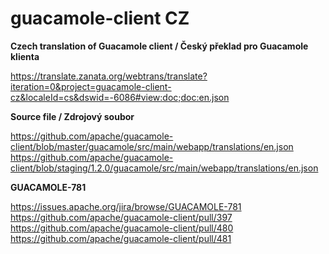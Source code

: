 # guacamole-client CZ
**Czech translation of Guacamole client / Český překlad pro Guacamole klienta**

https://translate.zanata.org/webtrans/translate?iteration=0&project=guacamole-client-cz&localeId=cs&dswid=-6086#view:doc;doc:en.json

**Source file / Zdrojový soubor**

https://github.com/apache/guacamole-client/blob/master/guacamole/src/main/webapp/translations/en.json  
https://github.com/apache/guacamole-client/blob/staging/1.2.0/guacamole/src/main/webapp/translations/en.json

**GUACAMOLE-781**

https://issues.apache.org/jira/browse/GUACAMOLE-781  
https://github.com/apache/guacamole-client/pull/397  
https://github.com/apache/guacamole-client/pull/480  
https://github.com/apache/guacamole-client/pull/481  
